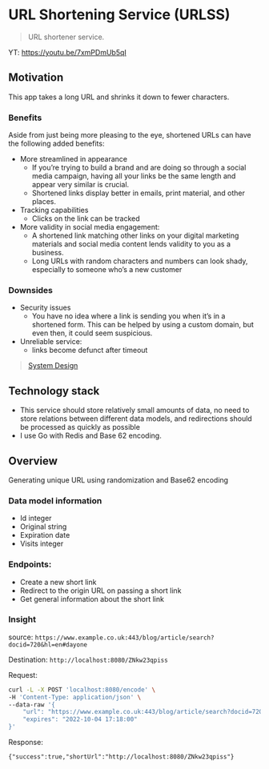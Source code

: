 # URL Shortening Service (URLSS)
> URL shortener service.

YT: https://youtu.be/7xmPDmUb5qI
## Motivation
This app takes a long URL and shrinks it down to fewer characters.
### Benefits
Aside from just being more pleasing to the eye, shortened URLs can have the following added benefits:

- More streamlined in appearance
  - If you’re trying to build a brand and are doing so through a social media campaign,
  having all your links be the same length and appear very similar is crucial.
  - Shortened links display better in emails, print material, and other places.
- Tracking capabilities
  - Clicks on the link can be tracked
- More validity in social media engagement:
  - A shortened link matching other links on your digital marketing materials and social media content lends validity to you as a business.
  - Long URLs with random characters and numbers can look shady, especially to someone who’s a new customer

### Downsides
- Security issues
  - You have no idea where a link is sending you when it’s in a shortened form. This can be helped by using a custom domain, but even then, it could seem suspicious.
- Unreliable service: 
  - links become defunct after timeout
>[System Design](./SysDesign.md)

## Technology stack 
- This service should store relatively small amounts of data, no need to store relations between different data models, and redirections should be processed as quickly as possible
- I use Go with Redis and Base 62 encoding.
## Overview
Generating unique URL using randomization and Base62 encoding
### Data model information
- Id integer 
- Original string 
- Expiration date 
- Visits integer
### Endpoints: 
- Create a new short link 
- Redirect to the origin URL on passing a short link 
- Get general information about the short link

### Insight
source: `https://www.example.co.uk:443/blog/article/search?docid=720&hl=en#dayone`

Destination: `http://localhost:8080/ZNkw23qpiss`

Request:
```bash
curl -L -X POST 'localhost:8080/encode' \
-H 'Content-Type: application/json' \
--data-raw '{
    "url": "https://www.example.co.uk:443/blog/article/search?docid=720&hl=en#dayone",
    "expires": "2022-10-04 17:18:00"
}'
```
Response:
```shell
{"success":true,"shortUrl":"http://localhost:8080/ZNkw23qpiss"}
```
